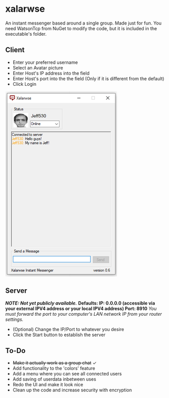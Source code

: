 # xalarwse
An instant messenger based around a single group.
Made just for fun. You need WatsonTcp from NuGet to modify the code, but it is included in the executable's folder.

## Client
- Enter your preferred username
- Select an Avatar picture
- Enter Host's IP address into the field
- Enter Host's port into the the field (Only if it is different from the default)
- Click Login

![Preview](preview.png)

## Server
***NOTE: Not yet publicly available.***
**Defaults: IP: 0.0.0.0 (accessible via your external IPV4 address or your local IPV4 address) Port: 8910**
*You must forward the port to your computer's LAN network IP from your router settings.*

- (Optional) Change the IP/Port to whatever you desire
- Click the Start button to establish the server

## To-Do
- ~~Make it actually work as a group chat~~ ✓
- Add functionality to the 'colors' feature
- Add a menu where you can see all connected users
- Add saving of userdata inbetween uses
- Redo the UI and make it look nice
- Clean up the code and increase security with encryption
